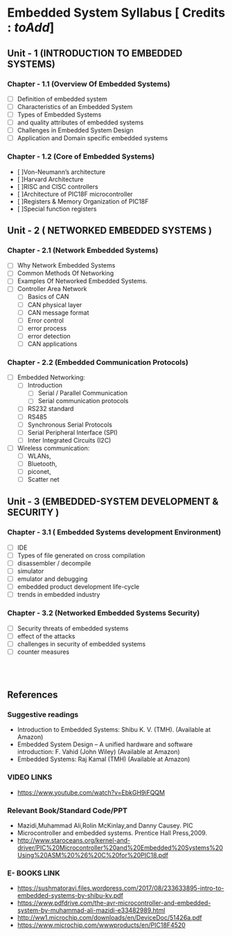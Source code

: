 # Embedded System Syllabus [ Credits : *toAdd*]

## Unit - 1 (INTRODUCTION TO EMBEDDED SYSTEMS)

### Chapter - 1.1 (Overview Of Embedded Systems)

- [ ] Definition of embedded system
- [ ] Characteristics of an Embedded System
- [ ] Types of Embedded Systems
- [ ] and quality attributes of embedded systems
- [ ] Challenges in Embedded System Design
- [ ] Application and Domain specific embedded systems

### Chapter - 1.2 (Core of Embedded Systems)

- [ ]Von-Neumann’s architecture
- [ ]Harvard Architecture
- [ ]RISC and CISC controllers
- [ ]Architecture of PIC18F microcontroller
- [ ]Registers & Memory Organization of PIC18F
- [ ]Special function registers

## Unit - 2 ( NETWORKED EMBEDDED SYSTEMS )

### Chapter - 2.1 (Network Embedded Systems)

- [ ] Why Network Embedded Systems
- [ ] Common Methods Of Networking
- [ ] Examples Of Networked Embedded Systems.
- [ ] Controller Area Network
  - [ ] Basics of CAN
  - [ ] CAN physical layer
  - [ ] CAN message format
  - [ ] Error control
  - [ ] error process
  - [ ] error detection
  - [ ] CAN applications

### Chapter - 2.2 (Embedded Communication Protocols)

- [ ] Embedded Networking:
  - [ ] Introduction
    - [ ] Serial / Parallel Communication
    - [ ] Serial communication protocols
  - [ ] RS232 standard
  - [ ] RS485
  - [ ] Synchronous Serial Protocols
  - [ ] Serial Peripheral Interface (SPI)
  - [ ] Inter Integrated Circuits (I2C)

- [ ] Wireless communication:
  - [ ] WLANs,
  - [ ] Bluetooth,
  - [ ] piconet,
  - [ ] Scatter net

## Unit - 3 (EMBEDDED-SYSTEM DEVELOPMENT & SECURITY )

### Chapter - 3.1 ( Embedded Systems development Environment)

- [ ] IDE
- [ ] Types of file generated on cross compilation
- [ ] disassembler / decompile
- [ ] simulator
- [ ] emulator and debugging
- [ ] embedded product development life-cycle
- [ ] trends in embedded industry

### Chapter - 3.2 (Networked Embedded Systems Security)

- [ ] Security threats of embedded systems
- [ ] effect of the attacks
- [ ] challenges in security of embedded systems
- [ ] counter measures

</br>
</br>

## References

### Suggestive readings

- Introduction to Embedded Systems: Shibu K. V. (TMH). (Available at Amazon)
- Embedded System Design – A unified hardware and software introduction: F. Vahid (John Wiley) (Available at Amazon)
- Embedded Systems: Raj Kamal (TMH) (Available at Amazon)

### VIDEO LINKS

- <https://www.youtube.com/watch?v=EbkGH9iFQQM>

### Relevant Book/Standard Code/PPT

- Mazidi,Muhammad Ali,Rolin McKinlay,and Danny Causey. PIC
- Microcontroller and embedded systems. Prentice Hall Press,2009.
- <http://www.staroceans.org/kernel-and-driver/PIC%20Microcontroller%20and%20Embedded%20Systems%20Using%20ASM%20%26%20C%20for%20PIC18.pdf>

### E- BOOKS LINK

- <https://sushmatoravi.files.wordpress.com/2017/08/233633895-intro-to-embedded-systems-by-shibu-kv.pdf>
- <https://www.pdfdrive.com/the-avr-microcontroller-and-embedded-system-by-muhammad-ali-mazidi-e33482989.html>
- <http://ww1.microchip.com/downloads/en/DeviceDoc/51426a.pdf>
- <https://www.microchip.com/wwwproducts/en/PIC18F4520>
